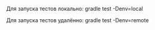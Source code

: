 Для запуска тестов локально:
gradle test -Denv=local

Для запуска тестов удалённо:
gradle test -Denv=remote

